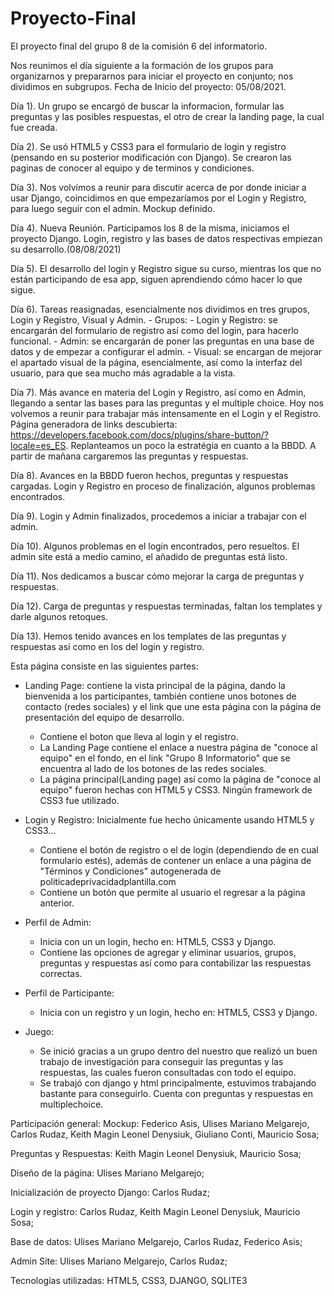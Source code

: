 # Proyecto-Final
El proyecto final del grupo 8 de la comisión 6 del informatorio.

Nos reunimos el día siguiente a la formación de los grupos para organizarnos y prepararnos para iniciar el proyecto en conjunto; nos dividimos en subgrupos.
Fecha de Inicio del proyecto: 05/08/2021.

Día 1). Un grupo se encargó de buscar la informacion, formular las preguntas y las posibles respuestas, el otro de crear la landing page, la cual fue creada.

Día 2). Se usó HTML5 y CSS3 para el formulario de login y registro (pensando en su posterior modificación con Django). Se crearon las paginas de conocer al equipo y de terminos y condiciones.

Día 3). Nos volvímos a reunir para discutir acerca de por donde iniciar a usar Django, coincidimos en que empezaríamos por el Login y Registro, para luego seguir con el admin. Mockup definido.

Día 4). Nueva Reunión. Participamos los 8 de la misma, iniciamos el proyecto Django. Login, registro y las bases de datos respectivas empiezan su desarrollo.(08/08/2021)

Día 5). El desarrollo del login y Registro sigue su curso, mientras los que no están participando de esa app, siguen aprendiendo cómo hacer lo que sigue.

Día 6). Tareas reasignadas, esencialmente nos dividimos en tres grupos, Login y Registro, Visual y Admin. 
       - Grupos: 
              - Login y Registro: se encargarán del formulario de registro así como del login, para hacerlo funcional.
              - Admin: se encargarán de poner las preguntas en una base de datos y de empezar a configurar el admin.
              - Visual: se encargan de mejorar el apartado visual de la página, esencialmente, así como la interfaz del usuario, para que sea mucho más
              agradable a la vista.
              
Día 7). Más avance en materia del Login y Registro, así como en Admin, llegando a sentar las bases para las preguntas y el multiple choice. Hoy nos volvemos a reunir para trabajar más intensamente en el Login y el Registro. Página generadora de links descubierta: https://developers.facebook.com/docs/plugins/share-button/?locale=es_ES. Replanteamos un poco la estratégia en cuanto a la BBDD. A partir de mañana cargaremos las preguntas y respuestas.             

Día 8). Avances en la BBDD fueron hechos, preguntas y respuestas cargadas. Login y Registro en proceso de finalización, algunos problemas encontrados.

Día 9). Login y Admin finalizados, procedemos a iniciar a trabajar con el admin.

Día 10). Algunos problemas en el login encontrados, pero resueltos. El admin site está a medio camino, el añadido de preguntas está listo.

Día 11). Nos dedicamos a buscar cómo mejorar la carga de preguntas y respuestas.

Día 12). Carga de preguntas y respuestas terminadas, faltan los templates y darle algunos retoques.

Día 13). Hemos tenido avances en los templates de las preguntas y respuestas así como en los del login y registro.

Esta página consiste en las siguientes partes:

 - Landing Page: contiene la vista principal de la página, dando la bienvenida a los participantes, también contiene unos botones de contacto (redes sociales)
   y el link que une esta página con la página de presentación del equipo de desarrollo.
    - Contiene el boton que lleva al login y el registro.
    - La Landing Page contiene el enlace a nuestra página de "conoce al equipo" en el fondo, en el link "Grupo 8 Informatorio" que se encuentra al lado de los
      botones de las redes sociales. 
    - La página principal(Landing page) así como la página de "conoce al equipo" fueron hechas con HTML5 y CSS3. Ningún framework de CSS3 fue utilizado.
 - Login y Registro: Inicialmente fue hecho únicamente usando HTML5 y CSS3...
    - Contiene el botón de registro o el de login (dependiendo de en cual formulario estés), además de contener un enlace a una página de "Términos y Condiciones" autogenerada de politicadeprivacidadplantilla.com
    - Contiene un botón que permite al usuario el regresar a la página anterior. 
 - Perfil de Admin:
    -  Inicia con un un login, hecho en: HTML5, CSS3 y Django.
    -  Contiene las opciones de agregar y eliminar usuarios, grupos, preguntas y respuestas así como para contabilizar las respuestas correctas.  
 - Perfil de Participante:
    - Inicia con un registro y un login, hecho en: HTML5, CSS3 y Django. 
 
 - Juego:
    - Se inició gracias a un grupo dentro del nuestro que realizó un buen trabajo de investigación para conseguir las preguntas y las respuestas, las cuales fueron consultadas con todo el equipo. 
    - Se trabajó con django y html principalmente, estuvimos trabajando bastante para conseguirlo. Cuenta con preguntas y respuestas en multiplechoice.


 Participación general:
 Mockup: Federico Asis, Ulises Mariano Melgarejo, Carlos Rudaz, Keith Magin Leonel Denysiuk, Giuliano Conti, Mauricio Sosa;
 
 Preguntas y Respuestas: Keith Magin Leonel Denysiuk, Mauricio Sosa;
 
 Diseño de la página: Ulises Mariano Melgarejo;
 
 Inicialización de proyecto Django: Carlos Rudaz;
 
 Login y registro: Carlos Rudaz, Keith Magin Leonel Denysiuk, Mauricio Sosa;
 
 Base de datos: Ulises Mariano Melgarejo, Carlos Rudaz, Federico Asis;
 
 Admin Site: Ulises Mariano Melgarejo, Carlos Rudaz;
 
 
 
 Tecnologías utilizadas: HTML5, CSS3, DJANGO, SQLITE3
